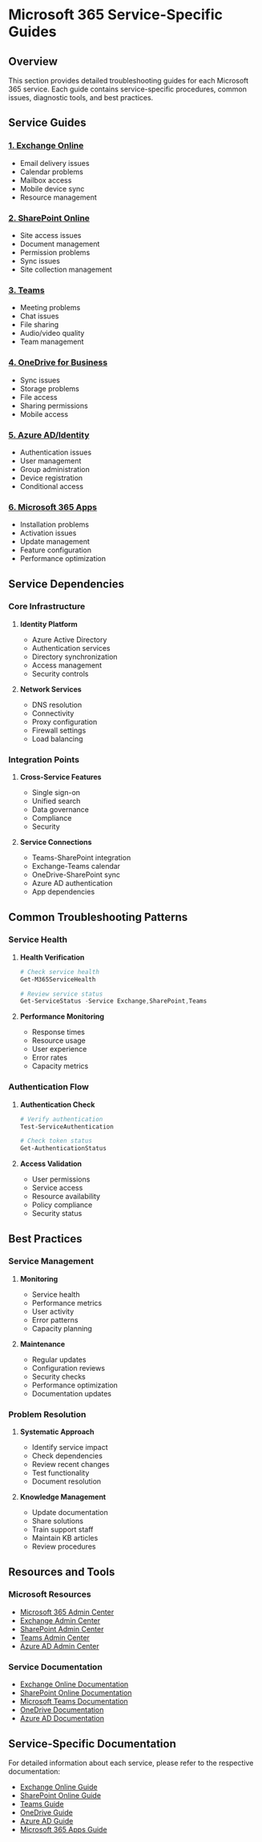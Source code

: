 # Microsoft 365 Service-Specific Guides

## Overview
This section provides detailed troubleshooting guides for each Microsoft 365 service. Each guide contains service-specific procedures, common issues, diagnostic tools, and best practices.

## Service Guides

### [1. Exchange Online](./exchange_online.md)
- Email delivery issues
- Calendar problems
- Mailbox access
- Mobile device sync
- Resource management

### [2. SharePoint Online](./sharepoint_online.md)
- Site access issues
- Document management
- Permission problems
- Sync issues
- Site collection management

### [3. Teams](./teams.md)
- Meeting problems
- Chat issues
- File sharing
- Audio/video quality
- Team management

### [4. OneDrive for Business](./onedrive.md)
- Sync issues
- Storage problems
- File access
- Sharing permissions
- Mobile access

### [5. Azure AD/Identity](./azure_ad.md)
- Authentication issues
- User management
- Group administration
- Device registration
- Conditional access

### [6. Microsoft 365 Apps](./m365_apps.md)
- Installation problems
- Activation issues
- Update management
- Feature configuration
- Performance optimization

## Service Dependencies

### Core Infrastructure
1. **Identity Platform**
   - Azure Active Directory
   - Authentication services
   - Directory synchronization
   - Access management
   - Security controls

2. **Network Services**
   - DNS resolution
   - Connectivity
   - Proxy configuration
   - Firewall settings
   - Load balancing

### Integration Points
1. **Cross-Service Features**
   - Single sign-on
   - Unified search
   - Data governance
   - Compliance
   - Security

2. **Service Connections**
   - Teams-SharePoint integration
   - Exchange-Teams calendar
   - OneDrive-SharePoint sync
   - Azure AD authentication
   - App dependencies

## Common Troubleshooting Patterns

### Service Health
1. **Health Verification**
   ```powershell
   # Check service health
   Get-M365ServiceHealth
   
   # Review service status
   Get-ServiceStatus -Service Exchange,SharePoint,Teams
   ```

2. **Performance Monitoring**
   - Response times
   - Resource usage
   - User experience
   - Error rates
   - Capacity metrics

### Authentication Flow
1. **Authentication Check**
   ```powershell
   # Verify authentication
   Test-ServiceAuthentication
   
   # Check token status
   Get-AuthenticationStatus
   ```

2. **Access Validation**
   - User permissions
   - Service access
   - Resource availability
   - Policy compliance
   - Security status

## Best Practices

### Service Management
1. **Monitoring**
   - Service health
   - Performance metrics
   - User activity
   - Error patterns
   - Capacity planning

2. **Maintenance**
   - Regular updates
   - Configuration reviews
   - Security checks
   - Performance optimization
   - Documentation updates

### Problem Resolution
1. **Systematic Approach**
   - Identify service impact
   - Check dependencies
   - Review recent changes
   - Test functionality
   - Document resolution

2. **Knowledge Management**
   - Update documentation
   - Share solutions
   - Train support staff
   - Maintain KB articles
   - Review procedures

## Resources and Tools

### Microsoft Resources
- [Microsoft 365 Admin Center](https://admin.microsoft.com)
- [Exchange Admin Center](https://outlook.office365.com/ecp)
- [SharePoint Admin Center](https://admin.microsoft.com/sharepoint)
- [Teams Admin Center](https://admin.teams.microsoft.com)
- [Azure AD Admin Center](https://aad.portal.azure.com)

### Service Documentation
- [Exchange Online Documentation](https://docs.microsoft.com/exchange/exchange-online)
- [SharePoint Online Documentation](https://docs.microsoft.com/sharepoint/sharepoint-online)
- [Microsoft Teams Documentation](https://docs.microsoft.com/microsoftteams)
- [OneDrive Documentation](https://docs.microsoft.com/onedrive)
- [Azure AD Documentation](https://docs.microsoft.com/azure/active-directory)

## Service-Specific Documentation

For detailed information about each service, please refer to the respective documentation:

- [Exchange Online Guide](./exchange_online.md)
- [SharePoint Online Guide](./sharepoint_online.md)
- [Teams Guide](./teams.md)
- [OneDrive Guide](./onedrive.md)
- [Azure AD Guide](./azure_ad.md)
- [Microsoft 365 Apps Guide](./m365_apps.md)
